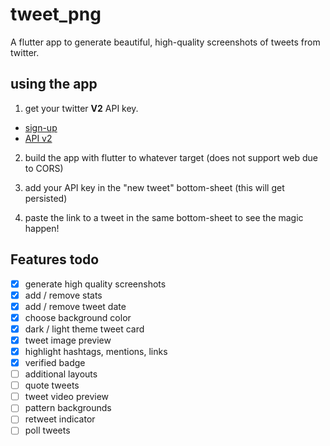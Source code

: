 # tweet_png

A flutter app to generate beautiful, high-quality screenshots of tweets from twitter.

## using the app

1. get your twitter **V2** API key.

- [sign-up](https://developer.twitter.com/en/apply-for-access)
- [API v2](https://developer.twitter.com/en/docs/twitter-api/early-access)

2. build the app with flutter to whatever target (does not support web due to CORS)

3. add your API key in the "new tweet" bottom-sheet (this will get persisted)

4. paste the link to a tweet in the same bottom-sheet to see the magic happen!

## Features todo

- [x] generate high quality screenshots
- [x] add / remove stats
- [x] add / remove tweet date
- [x] choose background color
- [x] dark / light theme tweet card
- [x] tweet image preview
- [x] highlight hashtags, mentions, links
- [x] verified badge
- [ ] additional layouts
- [ ] quote tweets
- [ ] tweet video preview
- [ ] pattern backgrounds
- [ ] retweet indicator
- [ ] poll tweets
